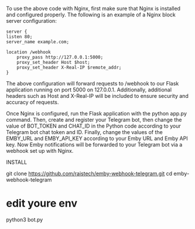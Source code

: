 
To use the above code with Nginx, first make sure that Nginx is installed and configured properly. The following is an example of a Nginx block server configuration:





    
    server {
    listen 80;
    server_name example.com;
    
    location /webhook
        proxy_pass http://127.0.0.1:5000;
        proxy_set_header Host $host;
        proxy_set_header X-Real-IP $remote_addr;
    }

The above configuration will forward requests to /webhook to our Flask application running on port 5000 on 127.0.0.1. Additionally, additional headers such as Host and X-Real-IP will be included to ensure security and accuracy of requests.

Once Nginx is configured, run the Flask application with the python app.py command. Then, create and register your Telegram bot, then change the value of BOT_TOKEN and CHAT_ID in the Python code according to your Telegram bot chat token and ID. Finally, change the values ​​of the EMBY_URL and EMBY_API_KEY according to your Emby URL and Emby API key. Now Emby notifications will be forwarded to your Telegram bot via a webhook set up with Nginx.

INSTALL

git clone https://github.com/raistech/emby-webhook-telegram.git
cd emby-webhook-telegram
# edit youre env
python3 bot.py
